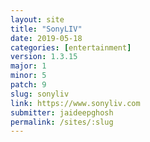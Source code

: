```yaml
---
layout: site
title: "SonyLIV"
date: 2019-05-18
categories: [entertainment]
version: 1.3.15
major: 1
minor: 5
patch: 9
slug: sonyliv
link: https://www.sonyliv.com
submitter: jaideepghosh
permalink: /sites/:slug
---
```


